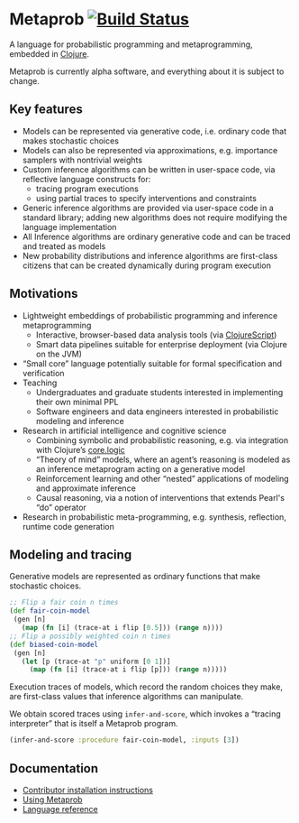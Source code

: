 # Metaprob [![Build Status](https://travis-ci.org/probcomp/metaprob.svg?branch=master)](https://travis-ci.org/probcomp/metaprob)

A language for probabilistic programming and metaprogramming, embedded in [Clojure](https://clojure.org/).

Metaprob is currently alpha software, and everything about it is subject to change.

## Key features

* Models can be represented via generative code, i.e. ordinary code that makes stochastic choices
* Models can also be represented via approximations, e.g. importance samplers with nontrivial weights
* Custom inference algorithms can be written in user-space code, via reflective language constructs for:
  * tracing program executions
  * using partial traces to specify interventions and constraints
* Generic inference algorithms are provided via user-space code in a standard library; adding new algorithms does not require modifying the language implementation
* All Inference algorithms are ordinary generative code and can be traced and treated as models
* New probability distributions and inference algorithms are first-class citizens that can be created dynamically during program execution

## Motivations

* Lightweight embeddings of probabilistic programming and inference metaprogramming
  * Interactive, browser-based data analysis tools (via [ClojureScript](https://clojurescript.org/))
  * Smart data pipelines suitable for enterprise deployment (via Clojure on the JVM)
* “Small core” language potentially suitable for formal specification and verification
* Teaching
  * Undergraduates and graduate students interested in implementing their own minimal PPL
  * Software engineers and data engineers interested in probabilistic modeling and inference
* Research in artificial intelligence and cognitive science
  * Combining symbolic and probabilistic reasoning, e.g. via integration with Clojure’s [core.logic](https://github.com/clojure/core.logic)
  * “Theory of mind” models, where an agent’s reasoning is modeled as an inference metaprogram acting on a generative model
  * Reinforcement learning and other “nested” applications of modeling and approximate inference
  * Causal reasoning, via a notion of interventions that extends Pearl's “do” operator
* Research in probabilistic meta-programming, e.g. synthesis, reflection, runtime code generation

## Modeling and tracing

Generative models are represented as ordinary functions that make stochastic choices.

```clojure
;; Flip a fair coin n times
(def fair-coin-model
 (gen [n]
   (map (fn [i] (trace-at i flip [0.5])) (range n))))
;; Flip a possibly weighted coin n times
(def biased-coin-model
 (gen [n]
   (let [p (trace-at "p" uniform [0 1])]
     (map (fn [i] (trace-at i flip [p])) (range n)))))
```

Execution traces of models, which record the random choices they make, are first-class values that inference algorithms can manipulate.

We obtain scored traces using `infer-and-score`, which invokes a “tracing interpreter” that is itself a Metaprob program.

```clojure
(infer-and-score :procedure fair-coin-model, :inputs [3])
```

## Documentation

  * [Contributor installation instructions](INSTALL.md)
  * [Using Metaprob](doc/interaction.md)
  * [Language reference](doc/language.md)
